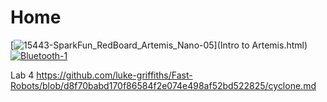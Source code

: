# Home 

[![15443-SparkFun_RedBoard_Artemis_Nano-05](https://user-images.githubusercontent.com/71809396/152867842-3062e0d8-a0cc-42d6-998c-4b6e189e5551.jpg "Lab 1")](Intro to Artemis.html) [![Bluetooth-1](https://user-images.githubusercontent.com/71809396/152867855-8cd46afd-819d-43bc-b6b2-ca729aeb78c2.jpeg "Lab 2")](Bluetooth.html)



Lab 4 https://github.com/luke-griffiths/Fast-Robots/blob/d8f70babd170f86584f2e074e498af52bd522825/cyclone.md
